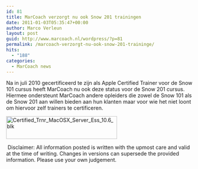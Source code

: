 ```yaml
---
id: 81
title: MarCoach verzorgt nu ook Snow 201 trainingen
date: 2011-01-03T05:35:47+00:00
author: Marco Verleun
layout: post
guid: http://www.marcoach.nl/wordpress/?p=81
permalink: /marcoach-verzorgt-nu-ook-snow-201-traininge/
hits:
  - "188"
categories:
  - MarCoach news
---
```

Na in juli 2010 gecertificeerd te zijn als Apple Certified Trainer voor de Snow 101 cursus heeft MarCoach nu ook deze status voor de Snow 201 cursus. Hiermee ondersteunt MarCoach andere opleiders die zowel de Snow 101 als de Snow 201 aan willen bieden aan hun klanten maar voor wie het niet loont om hiervoor zelf trainers te certificeren.

[<img class="alignnone size-medium wp-image-473" alt="Certified_Trnr_MacOSX_Server_Ess_10.6_blk" src="http://www.marcoach.nl/wp-content/uploads/2011/01/Certified_Trnr_MacOSX_Server_Ess_10.6_blk1-300x62.png" width="300" height="62" srcset="https://www.marcoach.nl/wp-content/uploads/2011/01/Certified_Trnr_MacOSX_Server_Ess_10.6_blk1-300x62.png 300w, https://www.marcoach.nl/wp-content/uploads/2011/01/Certified_Trnr_MacOSX_Server_Ess_10.6_blk1-624x130.png 624w, https://www.marcoach.nl/wp-content/uploads/2011/01/Certified_Trnr_MacOSX_Server_Ess_10.6_blk1.png 635w" sizes="(max-width: 300px) 100vw, 300px" />](http://www.marcoach.nl/wp-content/uploads/2011/01/Certified_Trnr_MacOSX_Server_Ess_10.6_blk1.png)

<img alt="" border="0" /> Disclaimer: All information posted is written with the upmost care and valid at the time of writing. Changes in versions can supersede the provided information. Please use your own judgement.